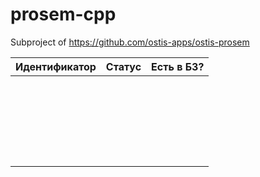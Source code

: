 # prosem-cpp
Subproject of  https://github.com/ostis-apps/ostis-prosem


| Идентификатор           | Статус                 | Есть в БЗ? |
| ------------------------|:----------------------:|-----------:|
|                         |                        |            |
|                         |                        |            |
|                         |                        |            |
|                         |                        |            |
|                         |                        |            |
|                         |                        |            |
|                         |                        |            |
|                         |                        |            |
|                         |                        |            |
|                         |                        |            |
|                         |                        |            |
|                         |                        |            |
|                         |                        |            |
|                         |                        |            |
|                         |                        |            |
|                         |                        |            |
|                         |                        |            |
|                         |                        |            |
|                         |                        |            |
|                         |                        |            |
|                         |                        |            |
|                         |                        |            |
|                         |                        |            |
|                         |                        |            |
